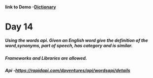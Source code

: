 #### link to Demo -[Dictionary](https://abiola-farounbi.github.io/day14/)

Day 14
=============
##### Using the words api. Given an English word give the definition of the word,synonyms, part of speech, has category and is similar.
##### Frameworks and Libraries are allowed. 
##### Api -https://rapidapi.com/dpventures/api/wordsapi/details

